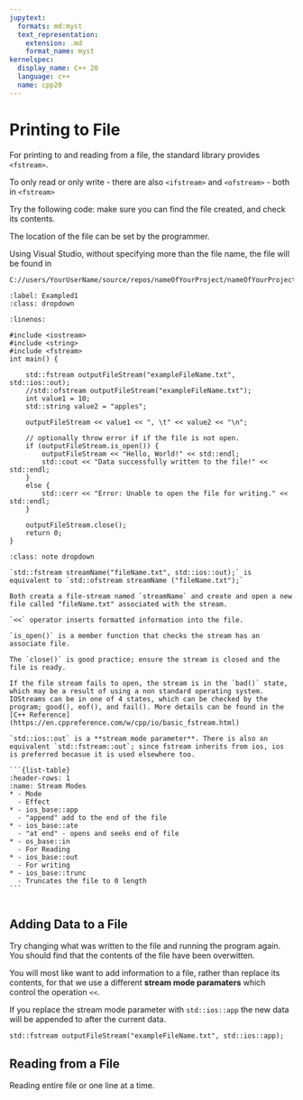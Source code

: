 ```yaml
---
jupytext:
  formats: md:myst
  text_representation:
    extension: .md
    format_name: myst
kernelspec:
  display_name: C++ 20
  language: c++
  name: cpp20
---
```


# Printing to File

For printing to and reading from a file, the standard library provides `<fstream>`. 

To only read or only write - there are also `<ifstream>` and `<ofstream>` - both in `<fstream>`

Try the following code: make sure you can find the file created, and check its contents.

The location of the file can be set by the programmer.

Using Visual Studio, without specifying more than the file name, the file will be found in 

```{code-block} rust 
C://users/YourUserName/source/repos/nameOfYourProject/nameOfYourProject/newFileName.txt
```
`````{example-start}
:label: Exampled1
:class: dropdown
`````
````{code-block} cpp
:linenos:
 
#include <iostream>
#include <string>
#include <fstream> 
int main() {
    
    std::fstream outputFileStream("exampleFileName.txt", std::ios::out);
    //std::ofstream outputFileStream("exampleFileName.txt");
    int value1 = 10;
    std::string value2 = "apples";
    
    outputFileStream << value1 << ", \t" << value2 << "\n";

    // optionally throw error if if the file is not open.
    if (outputFileStream.is_open()) {
        outputFileStream << "Hello, World!" << std::endl;
        std::cout << "Data successfully written to the file!" << std::endl;
    }
    else {
        std::cerr << "Error: Unable to open the file for writing." << std::endl;
    }
    
    outputFileStream.close();
    return 0;
}
````
````{admonition} Code Explanation
:class: note dropdown

`std::fstream streamName("fileName.txt", std::ios::out);` is equivalent to `std::ofstream streamName ("fileName.txt");`

Both creata a file-stream named `streamName` and create and open a new file called "fileName.txt" associated with the stream.

`<<` operator inserts formatted information into the file.

`is_open()` is a member function that checks the stream has an associate file.

The `close()` is good practice; ensure the stream is closed and the file is ready. 

If the file stream fails to open, the stream is in the `bad()` state, which may be a result of using a non standard operating system. IOStreams can be in one of 4 states, which can be checked by the program; good(), eof(), and fail(). More details can be found in the [C++ Reference](https://en.cppreference.com/w/cpp/io/basic_fstream.html)

`std::ios::out` is a **stream mode parameter**. There is also an equivalent `std::fstream::out`; since fstream inherits from ios, ios is preferred becasue it is used elsewhere too.

```{list-table}
:header-rows: 1
:name: Stream Modes
* - Mode
  - Effect
* - ios_base::app
  - "append" add to the end of the file
* - ios_base::ate
  - "at end" - opens and seeks end of file
* - os_base::in
  - For Reading
* - ios_base::out
  - For writing
* - ios_base::trunc  
  - Truncates the file to 0 length  
```
````
`````{example-end}
`````

## Adding Data to a File

Try changing what was written to the file and running the program again. You should find that the contents of the file have been overwitten.

You will most like want to add information to a file, rather than replace its contents, for that we use a different **stream mode paramaters** which control the operation `<<`.

If you replace the stream mode parameter with `std::ios::app` the new data will be appended to after the current data.

```{code-block} cpp
std::fstream outputFileStream("exampleFileName.txt", std::ios::app);
```

## Reading from a File

Reading entire file or one line at a time.

